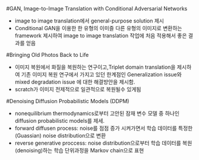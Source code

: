 #GAN, Image-to-Image Translation with Conditional Adversarial Networks 


- image to image translation에서 general-purpose solution 제시
- Conditional GAN을 이용한 한 유형의 이미즐 다른 유형의 이미지로 변환하는 framework 제시하여 image to image translation 작업에
  처음 적용해서 좋은 결과를 얻음 



#Bringing Old Photos Back to Life 

- 이미지  복원에서 화질을 복원하는 연구이고,Triplet domain translation을 제시하여 기존 이미지 복원 연구에서 가지고 있던 한계점인
  Generalization issue와 mixed degradation issue 에 대한 해결방안을 제시함.
- scratch가 이미지 전제적으로 일관적으로 복원될수 있게됨   

#Denoising Diffusion Probabilistic Models (DDPM) 

- nonequilibrium thermodynamics로부터 고안된 잠재 변수 모델 중 하나인 diffusion probabilistic models를 제세.
- forward diffusen process: noise를 점점 증가 시켜가면서 학습 데이터를 특정한(Guassian) noise distribution으로 변환
- reverse generative proccess: noise distribution으로부터 학습 데이터를 복원(denoising)하는 학습 단위과정을 Markov chain으로 표현
